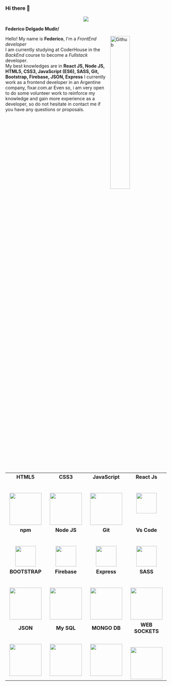 ### Hi there 👋
<p align="center"><img src="https://i.imgur.com/A6bWGFl.gif"/></p>

**Federico Delgado Mudir/**

<img width="35%" align="right" alt="Github" src="https://user-images.githubusercontent.com/48678280/88862734-4903af80-d201-11ea-968b-9c939d88a37c.gif" />


Hello! My name is **Federico**, I'm a _FrontEnd developer_ <br> 
I am currently studying at CoderHouse in the _BackEnd_ course to become a _Fullstack_ developer.<br>
My best knowledges are in **React JS, Node JS, HTML5, CSS3, JavaScript (ES6), SASS, Git, Bootstrap, Firebase, JSON, Express**
I currently work as a frontend developer in an Argentine company, fixar.com.ar
Even so, i am very open to do some volunteer work to reinforce my knowledge and gain more experience as a developer, so do not hesitate in contact me if you have any questions or proposals.



<table>
  <tbody>
    <tr valign="top">
      <td width="25%" align="center">
	      <span><strong>HTML5</strong></span><br><br><br>
        <img height="100px" src="https://cdn.svgporn.com/logos/html-5.svg">
      </td>
      <td width="25%" align="center">
	      <span><strong>CSS3</strong></span><br><br><br>
        <img height="100px" src="https://cdn.svgporn.com/logos/css-3.svg">
      </td>
      <td width="25%" align="center">
        <span><strong>JavaScript</strong></span><br><br><br>
        <img height="100px" src="https://cdn.svgporn.com/logos/javascript.svg">
      </td>
      <td width="25%" align="center">
        <span><strong>React Js</strong></span><br><br><br>
        <img height="64px" src="https://cdn.worldvectorlogo.com/logos/react-1.svg">
      </td>
    </tr>
    <tr valign="top">
      <td width="25%" align="center">
        <span><strong>npm</strong></span><br><br><br>
        <img height="64px" src="https://upload.wikimedia.org/wikipedia/commons/thumb/d/db/Npm-logo.svg/2560px-Npm-logo.svg.png">
      </td>
      <td width="25%" align="center">
        <span><strong>Node JS</strong></span><br><br><br>
        <img height="64px" src="https://cdn.svgporn.com/logos/nodejs.svg">
      </td>
      <td width="25%" align="center">
        <span><strong>Git</strong></span><br><br><br>
        <img height="64px" src="https://cdn.svgporn.com/logos/git-icon.svg">
      </td>
      <td width="25%" align="center">
        <span><strong>Vs Code</strong></span><br><br><br>
        <img height="64px" src="https://cdn.svgporn.com/logos/visual-studio-code.svg">
      </td>
    </tr>
    <tr valign="top">
      <td width="25%" align="center">
        <span><strong>BOOTSTRAP</strong></span><br><br><br>
        <img height="100px" src="https://upload.wikimedia.org/wikipedia/commons/thumb/b/b2/Bootstrap_logo.svg/1200px-Bootstrap_logo.svg.png">
      </td>
      <td width="25%" align="center">
        <span><strong>Firebase</strong></span><br><br><br>
        <img height="100px" src="https://www.vectorlogo.zone/logos/firebase/firebase-ar21.png">
      </td>
      <td width="25%" align="center">
        <span><strong>Express</strong></span><br><br><br>
        <img height="100px" src="https://cdn.svgporn.com/logos/express.svg">
      </td>
      <td width="25%" align="center">
        <span><strong>SASS</strong></span><br><br><br>
        <img height="100px" src="https://upload.wikimedia.org/wikipedia/commons/thumb/9/96/Sass_Logo_Color.svg/2560px-Sass_Logo_Color.svg.png">
      </td>
    </tr>
    <tr>
      <td width="25%" align="center">
	  <span><strong>JSON</strong></span><br><br><br>
	  <img height="100px" src="https://cdn.svgporn.com/logos/json.svg">
      </td>
      <td width="25%" align="center">
	  <span><strong>My SQL</strong></span><br><br><br>
	  <img height="100px" src="https://cdn.svgporn.com/logos/mysql.svg">
      </td>
      <td width="25%" align="center">
	  <span><strong>MONGO DB</strong></span><br><br><br>
	  <img height="100px" src="https://cdn.svgporn.com/logos/mongodb.svg">
      </td>
      <td width="25%" align="center">
	  <span><strong>WEB SOCKETS</strong></span><br><br><br>
	  <img height="100px" src="https://cdn.svgporn.com/logos/websocket.svg">
      </td>
    </tr>

  </tbody>
</table>

